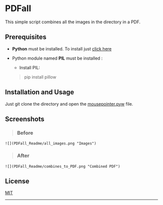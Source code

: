 # PDFall

This simple script combines all the images in the directory in a PDF.

## Prerequisites

- **Python** must be installed. To install just [click here](https://www.python.org/downloads/release/python-382/)
- Python module named **PIL** must be installed :
  
  - Install PIL:
  > pip install pillow

## Installation and Usage

Just git clone the directory and open the [mousepointer.pyw](mousepointer.pyw "script") file.

## Screenshots

> ### Before

    ![](PDFall_Readme/all_images.png "Images")


> ### After

    ![](PDFall_Readme/combines_to_PDF.png "Combined PDF")


## License

[MIT](https://choosealicense.com/licenses/mit/)

---
